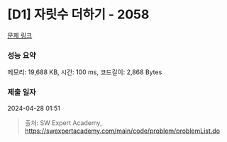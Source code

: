 # [D1] 자릿수 더하기 - 2058 

[문제 링크](https://swexpertacademy.com/main/code/problem/problemDetail.do?contestProbId=AV5QPRjqA10DFAUq) 

### 성능 요약

메모리: 19,688 KB, 시간: 100 ms, 코드길이: 2,868 Bytes

### 제출 일자

2024-04-28 01:51



> 출처: SW Expert Academy, https://swexpertacademy.com/main/code/problem/problemList.do